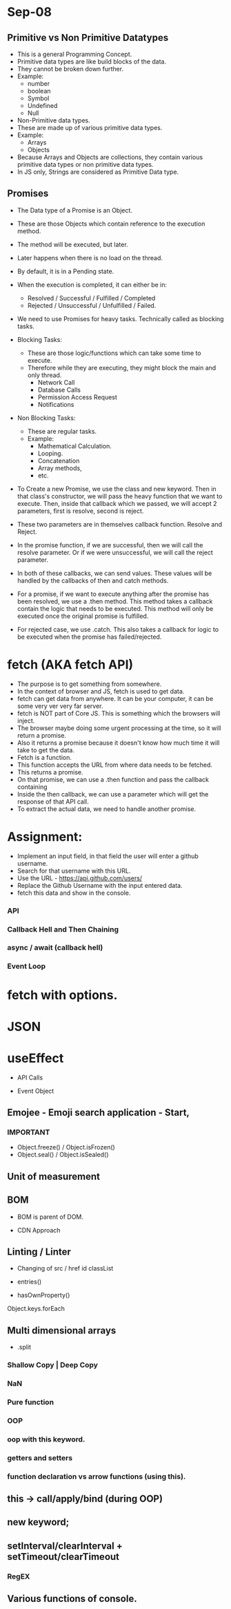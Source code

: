 # Sep-08

## Primitive vs Non Primitive Datatypes
- This is a general Programming Concept.
- Primitive data types are like build blocks of the data.
- They cannot be broken down further.
- Example:
  - number
  - boolean
  - Symbol
  - Undefined
  - Null
- Non-Primitive data types.
- These are made up of various primitive data types.
- Example:
  - Arrays
  - Objects
- Because Arrays and Objects are collections, they contain various primitive data types or non primitive data types.
- In JS only, Strings are considered as Primitive Data type.

## Promises
- The Data type of a Promise is an Object.
- These are those Objects which contain reference to the execution method.
- The method will be executed, but later.
- Later happens when there is no load on the thread.
- By default, it is in a Pending state.
- When the execution is completed, it can either be in:
  - Resolved / Successful / Fulfilled / Completed
  - Rejected / Unsuccessful / Unfulfilled / Failed.
- We need to use Promises for heavy tasks. Technically called as blocking tasks.
- Blocking Tasks:
  - These are those logic/functions which can take some time to execute.
  - Therefore while they are executing, they might block the main and only thread.
    - Network Call
    - Database Calls
    - Permission Access Request
    - Notifications
- Non Blocking Tasks:
  - These are regular tasks.
  - Example:
    - Mathematical Calculation.
    - Looping.
    - Concatenation
    - Array methods,
    - etc.

- To Create a new Promise, we use the class and new keyword. Then in that class's constructor, we will pass the heavy function that we want to execute. Then, inside that callback which we passed, we will accept 2 parameters, first is resolve, second is reject.
- These two parameters are in themselves callback function. Resolve and Reject.
- In the promise function, if we are successful, then we will call the resolve parameter. Or if we were unsuccessful, we will call the reject parameter.
- In both of these callbacks, we can send values. These values will be handled by the callbacks of then and catch methods.

- For a promise, if we want to execute anything after the promise has been resolved, we use a .then method. This method takes a callback contain the logic that needs to be executed. This method will only be executed once the original promise is fulfilled.
- For rejected case, we use .catch. This also takes a callback for logic to be executed when the promise has failed/rejected.


# fetch (AKA fetch API)
- The purpose is to get something from somewhere.
- In the context of browser and JS, fetch is used to get data.
- fetch can get data from anywhere. It can be your computer, it can be some very ver very far server.
- fetch is NOT part of Core JS. This is something which the browsers will inject.
- The browser maybe doing some urgent processing at the time, so it will return a promise.
- Also it returns a promise because it doesn't know how much time it will take to get the data.
- Fetch is a function.
- This function accepts the URL from where data needs to be fetched.
- This returns a promise.
- On that promise, we can use a .then function and pass the callback containing 
- Inside the then callback, we can use a parameter which will get the response of that API call.
- To extract the actual data, we need to handle another promise.


# Assignment:
- Implement an input field, in that field the user will enter a github username.
- Search for that username with this URL.
- Use the URL - https://api.github.com/users/<username>
- Replace the Github Username with the input entered data.
- fetch this data and show in the console.













### API


### Callback Hell and Then Chaining


### async / await (callback hell)
### Event Loop

# fetch with options.


# JSON

# useEffect
- API Calls

- Event Object







## Emojee - Emoji search application - Start,





### IMPORTANT
- Object.freeze() / Object.isFrozen()
- Object.seal() / Object.isSealed()

## Unit of measurement

## BOM
- BOM is parent of DOM.

- CDN Approach

## Linting / Linter

- Changing of
src / href
id
classList




- entries()
- hasOwnProperty()





Object.keys.forEach


## Multi dimensional arrays 

- <String>.split
### Shallow Copy | Deep Copy

### NaN

### Pure function



### OOP
### oop with this keyword.
### getters and setters
### function declaration vs arrow functions (using this).
## this -> call/apply/bind (during OOP)
## new keyword;

## setInterval/clearInterval + setTimeout/clearTimeout

### RegEX
## Various functions of console.